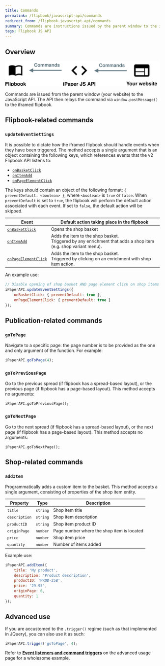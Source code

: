 ```yaml
---
title: Commands
permalink: /flipbook/javascript-api/commands
redirect_from: /flipbook-javascript-api/commands
summary: Commands are instructions issued by the parent window to the iframed flipbook. Commands can be invoked by calling magic methods, which can be accessed directly from the API instance.
tags: Flipbook JS API
---
```


## Overview

<img src="/images/flipbook-javascript-api/commands.svg" style="max-width: 100%; max-height: 100%" />

Commands are issued from the parent window (your website) to the JavaScript API. The API then relays the command via `window.postMessage()` to the iframed flipbook.

## Flipbook-related commands

### `updateEventSettings`

It is possible to dictate how the iframed flipbook should handle events when they have been triggered. The method accepts a single argument that is an object containing the following keys, which references events that the v2 Flipbook API listens to:

- [`onBasketClick`](./events#onbasketclick)
- [`onItemAdd`](./events#onitemadd)
- [`onPageElementClick`](./events#onpageelementclick)

The keys should contain an object of the following format: `{ preventDefault: <boolean> }`, where `<boolean>` is `true` or `false`. When `preventDefault` is set to `true`, the flipbook will perform the default action associated with each event. If set to `false`, the default action will be skipped.

| Event                                               | Default action taking place in the flipbook                                                                        |
| --------------------------------------------------- | ------------------------------------------------------------------------------------------------------------------ |
| [`onBasketClick`](./events#onbasketclick)           | Opens the shop basket                                                                                              |
| [`onItemAdd`](./events#onitemadd)                   | Adds the item to the shop basket.<br />Triggered by any enrichment that adds a shop item (e.g. shop variant menu). |
| [`onPageElementClick`](./events#onpageelementclick) | Adds the item to the shop basket.<br />Triggered by clicking on an enrichment with shop item action.               |

An example use:

```js
// Disable opening of shop basket AND page element click on shop items
iPaperAPI.updateEventSettings({
	onBasketClick: { preventDefault: true },
	onPageElementClick: { preventDefault: true }
});
```


## Publication-related commands

### `goToPage`

Navigate to a specific page: the page number is to be provided as the one and only argument of the function. For example:

```js
iPaperAPI.goToPage(4);
```

### `goToPreviousPage`

Go to the previous spread (if flipbook has a spread-based layout), or the previous page (if flipbook has a page-based layout). This method accepts no arguments:

```
iPaperAPI.goToPreviousPage();
```

### `goToNextPage`

Go to the next spread (if flipbook has a spread-based layout), or the next page (if flipbook has a page-based layout). This method accepts no arguments:

```
iPaperAPI.goToNextPage();
```

## Shop-related commands

### `addItem`

Programmatically adds a custom item to the basket. This method accepts a single argument, consisting of properties of the shop item entity.

| Property      | Type     | Description                                |
| ------------- | -------- | ------------------------------------------ |
| `title`       | `string` | Shop item title                            |
| `description` | `string` | Shop item description                      |
| `productID`   | `string` | Shop item product ID                       |
| `originPage`  | `number` | Page number where the shop item is located |
| `price`       | `number` | Shop item price                            |
| `quantity`    | `number` | Number of items added                      |

Example use:

```js
iPaperAPI.addItem({
    title: 'My product',
    description: 'Product description',
    productID: 'PROD-25B',
    price: '29.95',
    originPage: 6,
    quantity: 1
});
```

## Advanced use

If you are accustomed to the `.trigger()` regime (such as that implemented in JQuery), you can also use it as such:

```js
iPaperAPI.trigger('goToPage', 4);
```

Refer to [**Event listeners and command triggers**](./advanced-usage#event-listeners-and-command-triggers) on the advanced usage page for a wholesome example.